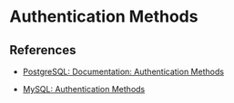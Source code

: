 # Authentication Methods

## References

-   [PostgreSQL: Documentation: Authentication Methods](https://www.postgresql.org/docs/current/auth-methods.html)

-   [MySQL: Authentication Methods](https://dev.mysql.com/doc/dev/mysql-server/latest/page_protocol_connection_phase_authentication_methods.html)
